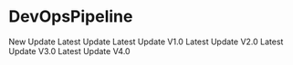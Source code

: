 # DevOpsPipeline
New Update
Latest Update
Latest Update V1.0
Latest Update V2.0
Latest Update V3.0
Latest Update V4.0
